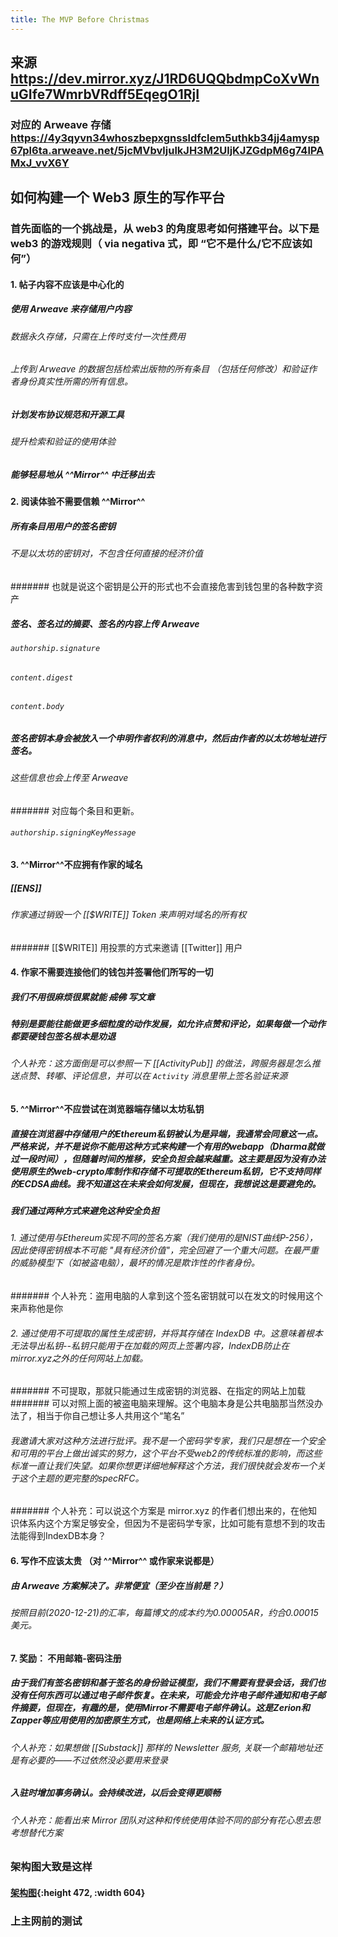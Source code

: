 ```yaml
---
title: The MVP Before Christmas
---
```


## 来源 https://dev.mirror.xyz/J1RD6UQQbdmpCoXvWnuGIfe7WmrbVRdff5EqegO1RjI
### 对应的 Arweave 存储 https://4y3qyvn34whoszbepxgnssldfclem5uthkb34jj4amysp67pl6ta.arweave.net/5jcMVbvljulkJH3M2UljKJZGdpM6g74lPAMxJ_vvX6Y
## 如何构建一个 Web3 原生的写作平台
### 首先面临的一个挑战是，从 web3 的角度思考如何搭建平台。以下是 web3 的游戏规则（ via negativa 式，即 “它不是什么/它不应该如何”）
#### 1. 帖子内容不应该是中心化的
##### 使用 Arweave 来存储用户内容
###### 数据永久存储，只需在上传时支付一次性费用
###### 上传到 Arweave 的数据包括检索出版物的所有条目 （包括任何修改）和验证作者身份真实性所需的所有信息。
##### 计划发布协议规范和开源工具
###### 提升检索和验证的使用体验
##### 能够轻易地从 ^^Mirror^^ 中迁移出去
#### 2. 阅读体验不需要信赖  ^^Mirror^^
##### 所有条目用用户的签名密钥
###### 不是以太坊的密钥对，不包含任何直接的经济价值
####### 也就是说这个密钥是公开的形式也不会直接危害到钱包里的各种数字资产
##### 签名、签名过的摘要、签名的内容上传 Arweave
###### `authorship.signature`
###### `content.digest`
###### `content.body`
##### 签名密钥本身会被放入一个申明作者权利的消息中，然后由作者的以太坊地址进行签名。
###### 这些信息也会上传至 Arweave
####### 对应每个条目和更新。
###### `authorship.signingKeyMessage`
#### 3. ^^Mirror^^不应拥有作家的域名
##### [[ENS]]
###### 作家通过销毁一个 [[$WRITE]] Token 来声明对域名的所有权
####### [[$WRITE]] 用投票的方式来邀请 [[Twitter]] 用户
#### 4. 作家不需要连接他们的钱包并签署他们所写的一切
##### 我们不用很麻烦很累就能 <del>成佛</del> 写文章
##### 特别是要能往能做更多细粒度的动作发展，如允许点赞和评论，如果每做一个动作都要硬钱包签名根本是劝退
###### 个人补充：这方面倒是可以参照一下 [[ActivityPub]] 的做法，跨服务器是怎么推送点赞、转嘟、评论信息，并可以在 `Activity` 消息里带上签名验证来源
#### 5. ^^Mirror^^不应尝试在浏览器端存储以太坊私钥
##### 直接在浏览器中存储用户的Ethereum私钥被认为是异端，我通常会同意这一点。严格来说，并不是说你不能用这种方式来构建一个有用的webapp（Dharma就做过一段时间），但随着时间的推移，安全负担会越来越重。这主要是因为没有办法使用原生的web-crypto库制作和存储不可提取的Ethereum私钥，它不支持同样的ECDSA曲线。我不知道这在未来会如何发展，但现在，我想说这是要避免的。
##### 我们通过两种方式来避免这种安全负担
###### 1. 通过使用与Ethereum实现不同的签名方案（我们使用的是NIST曲线P-256），因此使得密钥根本不可能 "具有经济价值"，完全回避了一个重大问题。在最严重的威胁模型下（如被盗电脑），最坏的情况是欺诈性的作者身份。
####### 个人补充：盗用电脑的人拿到这个签名密钥就可以在发文的时候用这个来声称他是你
###### 2. 通过使用不可提取的属性生成密钥，并将其存储在 IndexDB 中。这意味着根本无法导出私钥--私钥只能用于在加载的网页上签署内容，IndexDB防止在mirror.xyz之外的任何网站上加载。
####### 不可提取，那就只能通过生成密钥的浏览器、在指定的网站上加载
####### 可以对照上面的被盗电脑来理解。这个电脑本身是公共电脑那当然没办法了，相当于你自己想让多人共用这个“笔名”
###### 我邀请大家对这种方法进行批评。我不是一个密码学专家，我们只是想在一个安全和可用的平台上做出诚实的努力，这个平台不受web2的传统标准的影响，而这些标准一直让我们失望。如果你想更详细地解释这个方法，我们很快就会发布一个关于这个主题的更完整的specRFC。
####### 个人补充：可以说这个方案是 mirror.xyz 的作者们想出来的，在他知识体系内这个方案足够安全，但因为不是密码学专家，比如可能有意想不到的攻击法能得到IndexDB本身？
#### 6. 写作不应该太贵 （对 ^^Mirror^^ 或作家来说都是）
##### 由 Arweave 方案解决了。非常便宜（至少在当前是？）
###### 按照目前(2020-12-21)的汇率，每篇博文的成本约为0.00005AR，约合0.00015美元。
#### 7. 奖励： 不用邮箱-密码注册
##### 由于我们有签名密钥和基于签名的身份验证模型，我们不需要有登录会话，我们也没有任何东西可以通过电子邮件恢复。在未来，可能会允许电子邮件通知和电子邮件摘要，但现在，有趣的是，使用Mirror不需要电子邮件确认。这是Zerion和Zapper等应用使用的加密原生方式，也是网络上未来的认证方式。
###### 个人补充：如果想做 [[Substack]] 那样的 Newsletter 服务, 关联一个邮箱地址还是有必要的——不过依然没必要用来登录
##### 入驻时增加事务确认。会持续改进，以后会变得更顺畅
###### 个人补充：能看出来 Mirror 团队对这种和传统使用体验不同的部分有花心思去思考想替代方案
### 架构图大致是这样
#### [架构图](https://images.mirror-media.xyz/publication-images/4ad92c52-5226-40c1-b654-4bbfe905c278.jpeg){:height 472, :width 604}
### 上主网前的测试
####
